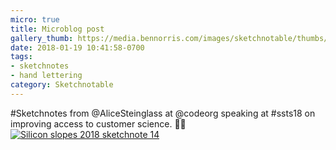 ```yaml
---
micro: true
title: Microblog post
gallery_thumb: https://media.bennorris.com/images/sketchnotable/thumbs/silicon-slopes-2018-sketchnote-14.jpg
date: 2018-01-19 10:41:58-0700
tags:
- sketchnotes
- hand lettering
category: Sketchnotable
---
```


#Sketchnotes from @AliceSteinglass at @codeorg speaking at #ssts18 on improving access to customer science. ✍🏼 [![Silicon slopes 2018 sketchnote 14](https://media.bennorris.com/images/sketchnotable/silicon-slopes-2018/silicon-slopes-2018-sketchnote-14.jpg)](https://media.bennorris.com/images/sketchnotable/silicon-slopes-2018/silicon-slopes-2018-sketchnote-14.jpg)